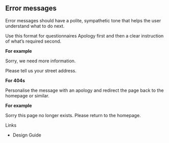 ---
---
## Error messages

Error messages should have a polite, sympathetic tone that helps the user understand what to do next.

Use this format for questionnaires
Apology first and then a clear instruction of what’s required second.

**For example**

Sorry, we need more information.

Please tell us your street address.

**For 404s**

Personalise the message with an apology and redirect the page back to the homepage or similar.

**For example**

Sorry this page no longer exists. Please return to the homepage.

Links

- Design Guide


